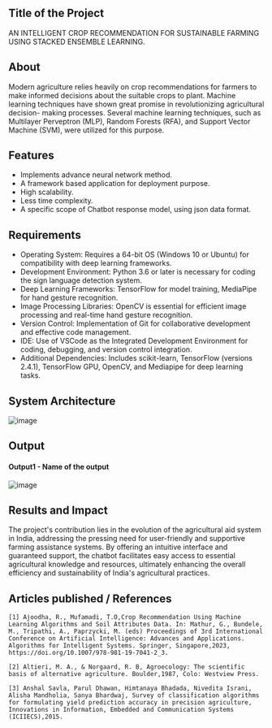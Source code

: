 ## Title of the Project
AN INTELLIGENT CROP RECOMMENDATION FOR SUSTAINABLE FARMING USING STACKED ENSEMBLE LEARNING.

## About
<!--Detailed Description about the project-->
Modern agriculture relies heavily on crop recommendations for farmers to make informed decisions about the suitable crops to plant. Machine learning techniques have shown great promise in revolutionizing agricultural decision- making processes. Several machine learning techniques, such as Multilayer Perveptron (MLP), Random Forests (RFA), and Support Vector Machine (SVM), were utilized for this purpose. 

## Features
<!--List the features of the project as shown below-->
- Implements advance neural network method.
- A framework based application for deployment purpose.
- High scalability.
- Less time complexity.
- A specific scope of Chatbot response model, using json data format.

## Requirements
<!--List the requirements of the project as shown below-->
* Operating System: Requires a 64-bit OS (Windows 10 or Ubuntu) for compatibility with deep learning frameworks.
* Development Environment: Python 3.6 or later is necessary for coding the sign language detection system.
* Deep Learning Frameworks: TensorFlow for model training, MediaPipe for hand gesture recognition.
* Image Processing Libraries: OpenCV is essential for efficient image processing and real-time hand gesture recognition.
* Version Control: Implementation of Git for collaborative development and effective code management.
* IDE: Use of VSCode as the Integrated Development Environment for coding, debugging, and version control integration.
* Additional Dependencies: Includes scikit-learn, TensorFlow (versions 2.4.1), TensorFlow GPU, OpenCV, and Mediapipe for deep learning tasks.

## System Architecture
<!--Embed the system architecture diagram as shown below-->

![image](https://github.com/sherwin-roger0/project-2/assets/50732268/d8b4c5e4-fcef-42e1-88f3-1edb85a62701)


## Output

<!--Embed the Output picture at respective places as shown below as shown below-->
#### Output1 - Name of the output

![image](https://github.com/sherwin-roger0/project-2/assets/50732268/a257444b-54a4-4add-bee1-0fd1845ceb41)



## Results and Impact
<!--Give the results and impact as shown below-->
The project's contribution lies in the evolution of the agricultural aid system in India, addressing the pressing need for user-friendly and supportive farming assistance systems. By offering an intuitive interface and guaranteed support, the chatbot facilitates easy access to essential agricultural knowledge and resources, ultimately enhancing the overall efficiency and sustainability of India's agricultural practices.

## Articles published / References
    [1] Ajoodha, R., Mufamadi, T.O,Crop Recommendation Using Machine Learning Algorithms and Soil Attributes Data. In: Mathur, G., Bundele, M., Tripathi, A., Paprzycki, M. (eds) Proceedings of 3rd International Conference on Artificial Intelligence: Advances and Applications. Algorithms for Intelligent Systems. Springer, Singapore,2023, https://doi.org/10.1007/978-981-19-7041-2_3.

    [2] Altieri, M. A., & Norgaard, R. B, Agroecology: The scientific basis of alternative agriculture. Boulder,1987, Colo: Westview Press.

    [3] Anshal Savla, Parul Dhawan, Himtanaya Bhadada, Nivedita Israni, Alisha Mandholia, Sanya Bhardwaj, Survey of classification algorithms for formulating yield prediction accuracy in precision agriculture, Innovations in Information, Embedded and Communication Systems (ICIIECS),2015.




